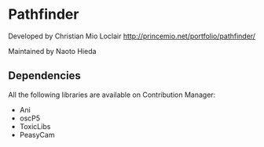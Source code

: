 Pathfinder
========

Developed by Christian Mio Loclair http://princemio.net/portfolio/pathfinder/

Maintained by Naoto Hieda


Dependencies
--------

All the following libraries are available on Contribution Manager:

* Ani
* oscP5
* ToxicLibs
* PeasyCam
